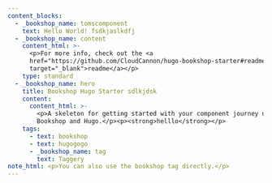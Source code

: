 ```yaml
---
content_blocks:
  - _bookshop_name: tomscomponent
    text: Hello World! fsdkjaslkdfj
  - _bookshop_name: content
    content_html: >-
      <p>For more info, check out the <a
      href="https://github.com/CloudCannon/hugo-bookshop-starter#readme"
      target="_blank">readme</a></p>
    type: standard
  - _bookshop_name: hero
    title: Bookshop Hugo Starter sdlkjdsk
    content:
      content_html: >-
        <p>A skeleton for getting started with your component journey using
        Bookshop and Hugo.</p><p><strong>helllo</strong></p>
    tags:
      - text: bookshop
      - text: hugogogo
      - _bookshop_name: tag
        text: Taggery
note_html: <p>You can also use the bookshop tag directly.</p>
---
```


